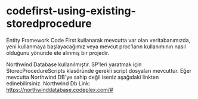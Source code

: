 # codefirst-using-existing-storedprocedure
Entity Framework Code First kullanarak mevcutta var olan veritabanımızda, 
yeni kullanmaya başlayacağımız veya mevcut proc'ların kullanımının 
nasıl olduğunu yönünde ele alınmış bir projedir.

Northwind Database kullanılmıştır. 
SP'leri yaratmak için StorecProcedureScripts klasöründe gerekli script dosyaları mevcuttur.
Eğer mevcutta Northwind DB'ye sahip değil iseniz aşağıdaki linkten edinebilirsiniz.
Northwind Db Link: https://northwinddatabase.codeplex.com/#
